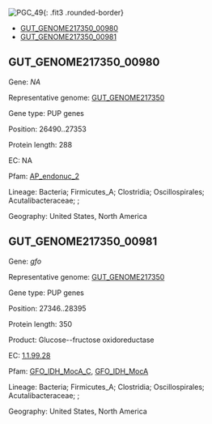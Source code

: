 ![PGC_49](../static/images/Clusters_figure/PGC_49.jpg){: .fit3 .rounded-border}

<ul id="myTab" class="nav nav-tabs">
  <li class="active">
        <a href="#tab1" data-toggle="tab">GUT_GENOME217350_00980</a>
  </li>
<li><a href="#tab2" data-toggle="tab">GUT_GENOME217350_00981</a></li>
</ul>

<div id="myTabContent" class="tab-content">
  <div class="tab-pane fade in active" id="tab1">

<h2 id="GUT_GENOME217350_00980">GUT_GENOME217350_00980</h2>
<p>Gene: <em>NA</em>
<p>Representative genome: <a href="https://www.ebi.ac.uk/metagenomics/genomes/MGYG-HGUT-03243">GUT_GENOME217350</a></p>
<p>Gene type: PUP genes</p>
<p>Position: 26490..27353</p>
<p>Protein length: 288</p>
<p>EC: NA</p>
<p>Pfam: <a href="http://pfam.xfam.org/family/AP_endonuc_2">AP_endonuc_2</a></p>

<p>Lineage: Bacteria; Firmicutes_A; Clostridia; Oscillospirales; Acutalibacteraceae; ; </p>
<p>Geography: United States, North America</p>
  </div>

  <div class="tab-pane fade" id="tab2">

<h2 id="GUT_GENOME217350_00981">GUT_GENOME217350_00981</h2>
<p>Gene: <em>gfo</em></p>
<p>Representative genome: <a href="https://www.ebi.ac.uk/metagenomics/genomes/MGYG-HGUT-03243">GUT_GENOME217350</a></p>
<p>Gene type: PUP genes</p>
<p>Position: 27346..28395</p>
<p>Protein length: 350</p>
<p>Product: Glucose--fructose oxidoreductase</p>
<p>EC: <a href="https://www.brenda-enzymes.org/enzyme.php?ecno=1.1.99.28">1.1.99.28</a></p>
<p>Pfam: <a href="http://pfam.xfam.org/family/GFO_IDH_MocA_C">GFO_IDH_MocA_C</a>, <a href="http://pfam.xfam.org/family/GFO_IDH_MocA">GFO_IDH_MocA</a></p>
<p>Lineage: Bacteria; Firmicutes_A; Clostridia; Oscillospirales; Acutalibacteraceae; ; </p>
<p>Geography: United States, North America</p>

  </div>
</div>
